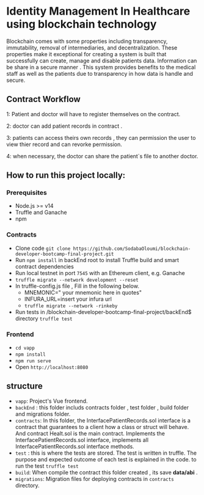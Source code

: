 # Identity Management In Healthcare using blockchain technology
Blockchain comes with some properties including transparency, immutability, removal of intermediaries, and decentralization. These properties make it exceptional for creating a system is built that successfully can create, manage and disable patients data. 
Information can be share in a secure manner .
This system provides benefits to the medical staff as well as the patients due to transparency in how data is handle and secure.

##  Contract Workflow
1: Patient and doctor  will have to register themselves on the contract.

2: doctor can add patient records in contract .

3: patients can access theirs own records , they can  permission the  user to view thier record  and can  revorke permission.

4: when necessary, the doctor can share the patient`s file to another doctor.

## How to run this project locally:

### Prerequisites
- Node.js >= v14
- Truffle and Ganache
- npm
### Contracts
- Clone code 
 ``
git clone https://github.com/SodabaOloumi/blockchain-developer-bootcamp-final-project.git
``
- Run `npm install` in backEnd root to install Truffle build and smart contract dependencies
- Run local testnet in port `7545` with an Ethereum client, e.g. Ganache
- `truffle migrate --network development --reset`
- In truffle-config.js file , Fill in the following below.
  - MNEMONIC=" your mnemonic here in quotes"
  - INFURA_URL=insert your infura url
  - `truffle migrate --network -rinkeby`
- Run tests in /blockchain-developer-bootcamp-final-project/backEnd$ directory `truffle test`

### Frontend
- `cd vapp`
- `npm install`
- `npm run serve`
- Open `http://localhost:8080` 

## structure
- `vapp`: Project's Vue frontend.
- `backEnd` : this folder includs contracts folder , test folder , build folder and migrations folder. 
- `contracts`:  In this folder, the InterfacePatientRecords.sol interface is a contract that guarantees to a client how a class or struct will behave.
   And contract Healt.sol is the main contract. Implements the InterfacePatientRecords.sol interface, implements all InterfacePatientRecords.sol interface methods.
- `test` : this is where the tests are stored. The test is written in truffle. The purpose and expected outcome of each test is explained in the code. 
 to run the test
`
truffle test
`
- `build`: When compile the contract this folder created , its save **data/abi** .
- `migrations`: Migration files for deploying contracts in `contracts` directory.


